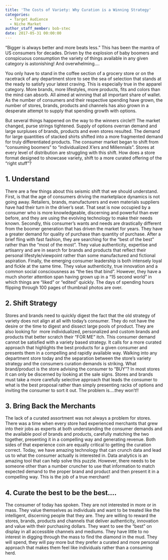 ```yaml
---
title: 'The Costs of Variety: Why Curation is a Winning Strategy'
categories:
  - Target Audience
  - Niche Market
author_staff_member: bob-stec
date: 2017-05-31 00:00:00
---
```



“Bigger is always better and more beats less.” This has been the mantra of US consumers for decades. Driven by the explosion of baby boomers and conspicuous consumption the variety of things available in any given category is astonishing! And overwhelming….

You only have to stand in the coffee section of a grocery store or on the racetrack of any department store to see the sea of selection that stands at the ready to satisfy your latest craving. This is especially true in the apparel category. More brands, more lifestyles, more products, fits and colors than the mind can absorb. All aimed at winning that all important share of wallet. As the number of consumers and their respective spending have grown, the number of stores, brands, products and channels has also grown in a desperate attempt to supply that spending growth with options.

But several things happened on the way to the winners circle!!! The market changed, purse strings tightened. Supply of options overran demand and large surpluses of brands, products and even stores resulted. The demand for large quantities of stacked shirts shifted into a more fragmented demand for truly differentiated products. The consumer market began to shift from “consuming boomers” to “individualized X’ers and Millennials”. Stores at every level of distribution are struggling with this shift. How does a store format designed to showcase variety, shift to a more curated offering of the “right stuff”?

## 1. Understand

There are a few things about this seismic shift that we should understand. First, is that the age of consumers driving the marketplace dynamics is not going away. Retailers, brands, manufacturers and even materials suppliers have had their turn in the driver’s seat. That seat is now occupied by a consumer who is more knowledgeable, discerning and powerful than ever before, and they are using the evolving technology to make their needs known. Secondly, this consumer’s wants and needs are drastically different from the boomer generation that has driven the market for years. They have a greater demand for quality of purchase than quantity of purchase. After a brief fling with fast fashion, they are searching for the “best of the best” rather than the “most of the most”. They value authenticity, expertise and artisanry and are in search for brands and products that reflect their personal lifestyle/viewpoint rather than some manufactured and fictional aspiration. Finally, the emerging consumer leadership is both intensely loyal and fickle at the same time. They value authenticity, true innovation and a common social consciousness as “the ties that bind”. However, they have a much shorter attention span having grown up in a “15 second world” in which things are “liked” or “edited” quickly. The days of spending hours flipping through 100 pages of thumbnail photos are over.

## 2. Shift Strategy

Stores and brands need to quickly digest the fact that the old strategy of variety does not align at all with today’s consumer. They do not have the desire or the time to digest and dissect large pools of product. They are also looking for  more individualized, personalized and custom brands and products that better scratch their “FOR ME” itch. This consumer demand cannot be satisfied with a variety based strategy. It calls for a more curated approach that highlights the best products for a given consumer and presents them in a compelling and rapidly available way. Walking into any department store today and the separation between the store’s variety strategy and the consumers curation demands is striking. What brand/product is the store advising the consumer to “BUY”? In most stores it can only be discerned by looking at the sale signs. Stores and brands must take a more carefully selective approach that leads the consumer to what is the best proposal rather than simply presenting racks of options and inviting the consumer to sort it out. The problem is….they won’t!!

## 3. Bring Back the Merchants

The lack of a curated assortment was not always a problem for stores. There was a time when every store had experienced merchants that grew into their jobs as experts at both understanding the consumer demands and the available pool of brands and products, carefully matching the two together, presenting it in a compelling way and generating revenue. Both sides of that experience coin are equally critical to getting the curation correct. Today, we have amazing technology that can crunch data and lead us to what the consumer actually is interested in. Data analytics is an amazing tool that can help solve this puzzle. However, there needs to be someone other than a number cruncher to use that information to match expected demand to the proper brand and product and then present it in a compelling way. This is the job of a true merchant!

## 4. Curate the best to be the best….

The consumer of today has spoken. They are not interested in more or in mass. They value themselves as individuals and want to be treated like the intelligent, discerning people that they are. They are willing to reward the stores, brands, products and channels that deliver authenticity, innovation and value with their purchasing dollars. They want to see the “best” on display in all accessible channels and mediums. They have little to no interest in digging through the mass to find the diamond in the mud. They will spend, they will pay more but they prefer a curated and more personal approach that makes them feel like individuals rather than a consuming herd.